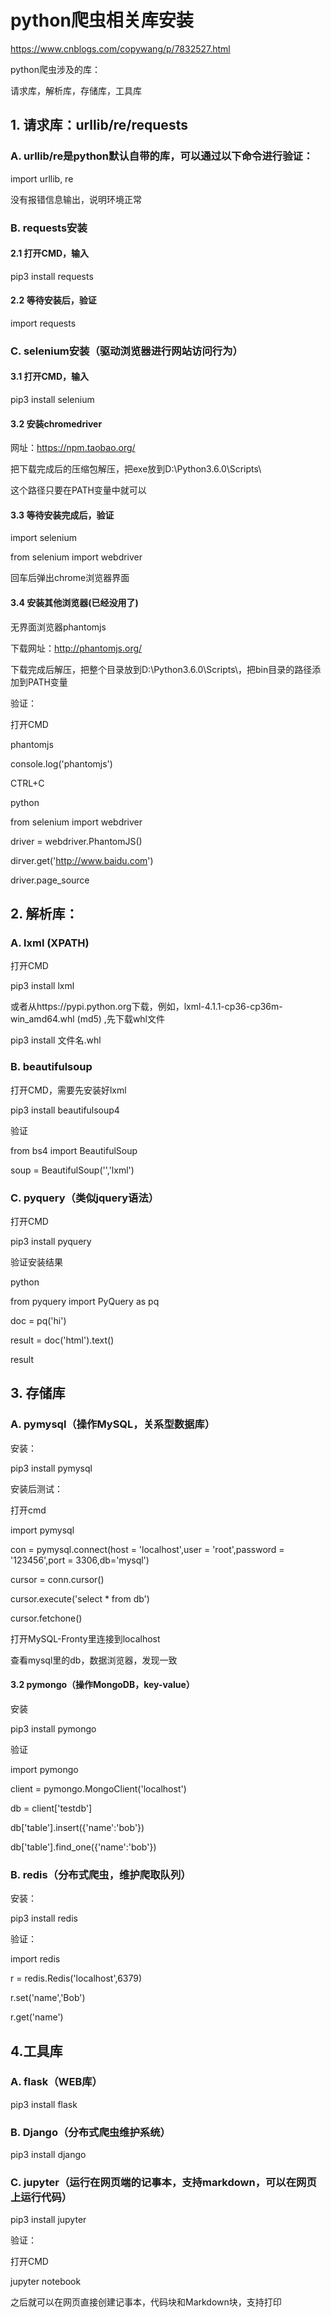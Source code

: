 # python爬虫相关库安装

https://www.cnblogs.com/copywang/p/7832527.html

python爬虫涉及的库：

请求库，解析库，存储库，工具库

## 1. 请求库：urllib/re/requests

### A. urllib/re是python默认自带的库，可以通过以下命令进行验证：

import urllib, re

没有报错信息输出，说明环境正常
### B. requests安装

#### 2.1 打开CMD，输入

pip3 install requests

#### 2.2 等待安装后，验证

import requests

### C. selenium安装（驱动浏览器进行网站访问行为）

#### 3.1 打开CMD，输入

pip3 install selenium

#### 3.2 安装chromedriver

网址：https://npm.taobao.org/

把下载完成后的压缩包解压，把exe放到D:\Python3.6.0\Scripts\

这个路径只要在PATH变量中就可以

#### 3.3 等待安装完成后，验证

import selenium

from selenium import webdriver

回车后弹出chrome浏览器界面

#### 3.4 安装其他浏览器(已经没用了)

无界面浏览器phantomjs

下载网址：http://phantomjs.org/

下载完成后解压，把整个目录放到D:\Python3.6.0\Scripts\，把bin目录的路径添加到PATH变量

验证：

打开CMD

phantomjs

console.log('phantomjs')

CTRL+C

python

from selenium import webdriver

driver = webdriver.PhantomJS()

dirver.get('http://www.baidu.com')

driver.page_source

 

## 2. 解析库：

### A. lxml (XPATH)

打开CMD

pip3 install lxml

或者从https://pypi.python.org下载，例如，lxml-4.1.1-cp36-cp36m-win_amd64.whl (md5) ,先下载whl文件

pip3 install 文件名.whl
 
### B. beautifulsoup

打开CMD，需要先安装好lxml

pip3 install beautifulsoup4

验证

from bs4 import BeautifulSoup

soup = BeautifulSoup('<html></html>','lxml')
 

### C. pyquery（类似jquery语法）

打开CMD

pip3 install pyquery

验证安装结果

python

from pyquery import PyQuery as pq

doc = pq('<html>hi</html>')

result = doc('html').text()

result


 

## 3. 存储库

### A. pymysql（操作MySQL，关系型数据库）

安装：

pip3 install pymysql

安装后测试：

打开cmd

import pymysql

con = pymysql.connect(host = 'localhost',user = 'root',password = '123456',port = 3306,db='mysql')

cursor = conn.cursor()

cursor.execute('select * from db')


cursor.fetchone()


打开MySQL-Fronty里连接到localhost

查看mysql里的db，数据浏览器，发现一致

#### 3.2 pymongo（操作MongoDB，key-value）

安装

pip3 install pymongo

验证

import pymongo

client = pymongo.MongoClient('localhost')

db = client['testdb']

db['table'].insert({'name':'bob'})

db['table'].find_one({'name':'bob'})

 

### B. redis（分布式爬虫，维护爬取队列）

安装：

pip3 install redis

验证：

import redis

r = redis.Redis('localhost',6379)

r.set('name','Bob')


r.get('name')




 

## 4.工具库

### A. flask（WEB库）

pip3 install flask


 

### B. Django（分布式爬虫维护系统）

 

pip3 install django
 

### C. jupyter（运行在网页端的记事本，支持markdown，可以在网页上运行代码）

pip3 install jupyter
 
 验证：

打开CMD

jupyter notebook


之后就可以在网页直接创建记事本，代码块和Markdown块，支持打印


